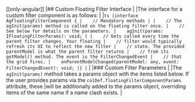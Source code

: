 [[only-angular]]
|## Custom Floating Filter Interface
|
|The interface for a custom filter component is as follows:
|
|```ts
|interface AgFloatingFilterComponent {
|    // Mandatory methods
|
|    // The agInit(params) method is called on the floating filter once.
|    // See below for details on the parameters.
|    agInit(params: IFloatingFilterParams): void;
|
|    // Gets called every time the parent filter changes. Your floating
|    // filter would typically refresh its UI to reflect the new filter
|    // state. The provided parentModel is what the parent filter returns
|    // from its getModel() method. The event is the FilterChangedEvent
|    // that the grid fires.
|    onParentModelChanged(parentModel: any, event: FilterChangedEvent): void;
|}
|```
|
|### Custom Filter Parameters
|
|The `agInit(params)` method takes a params object with the items listed below. If the user provides params via the `colDef.floatingFilterComponentParams` attribute, these
|will be additionally added to the params object, overriding items of the same name if a name clash exists.
|

